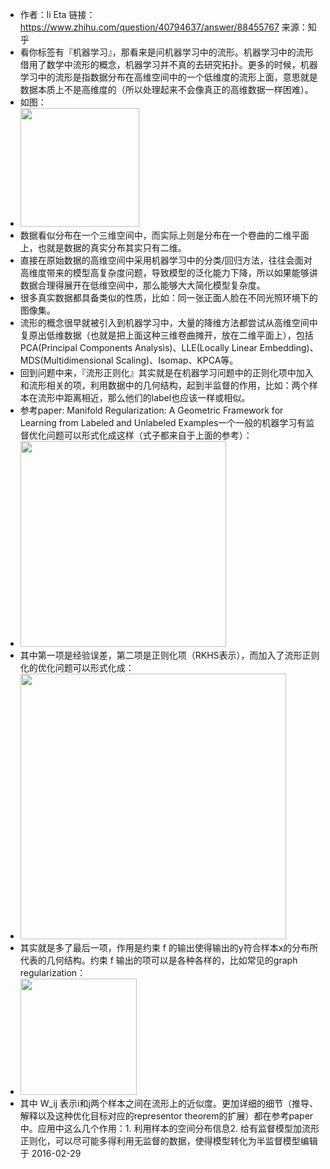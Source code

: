 - 作者：li Eta
  链接：https://www.zhihu.com/question/40794637/answer/88455767
  来源：知乎
- 看你标签有『机器学习』，那看来是问机器学习中的流形。机器学习中的流形借用了数学中流形的概念，机器学习并不真的去研究拓扑。更多的时候，机器学习中的流形是指数据分布在高维空间中的一个低维度的流形上面，意思就是数据本质上不是高维度的（所以处理起来不会像真正的高维数据一样困难）。
- 如图：
- <img src="https://pic2.zhimg.com/50/47f213d67585a7fe64f02e6720ca4f27_720w.jpg?source=1940ef5c" data-rawwidth="190" data-rawheight="197" class="content_image" width="190"/>
- 数据看似分布在一个三维空间中，而实际上则是分布在一个卷曲的二维平面上，也就是数据的真实分布其实只有二维。
- 直接在原始数据的高维空间中采用机器学习中的分类/回归方法，往往会面对高维度带来的模型高复杂度问题，导致模型的泛化能力下降，所以如果能够讲数据合理得展开在低维空间中，那么能够大大简化模型复杂度。
- 很多真实数据都具备类似的性质，比如：同一张正面人脸在不同光照环境下的图像集。
- 流形的概念很早就被引入到机器学习中，大量的降维方法都尝试从高维空间中复原出低维数据（也就是把上面这种三维卷曲摊开，放在二维平面上），包括PCA(Principal Components Analysis)、LLE(Locally Linear Embedding)、MDS(Multidimensional Scaling)、Isomap、KPCA等。
- 回到问题中来，『流形正则化』其实就是在机器学习问题中的正则化项中加入和流形相关的项，利用数据中的几何结构，起到半监督的作用，比如：两个样本在流形中距离相近，那么他们的label也应该一样或相似。
- 参考paper: Manifold Regularization: A Geometric Framework for Learning from Labeled and Unlabeled Examples一个一般的机器学习有监督优化问题可以形式化成这样（式子都来自于上面的参考）：
- <img src="https://pic1.zhimg.com/50/f1f4e1fce466893efb35756bb121cca2_720w.jpg?source=1940ef5c" data-rawwidth="329" data-rawheight="71" class="content_image" width="329"/>
- 其中第一项是经验误差，第二项是正则化项（RKHS表示），而加入了流形正则化的优化问题可以形式化成：
- <img src="https://pic1.zhimg.com/50/77fe796dc7775832fd040ff66b97f88d_720w.jpg?source=1940ef5c" data-rawwidth="425" data-rawheight="70" class="origin_image zh-lightbox-thumb" width="425" data-original="https://pic1.zhimg.com/77fe796dc7775832fd040ff66b97f88d_r.jpg?source=1940ef5c"/>
- 其实就是多了最后一项，作用是约束 f 的输出使得输出的y符合样本x的分布所代表的几何结构。约束 f 输出的项可以是各种各样的，比如常见的graph regularization：
- <img src="https://pica.zhimg.com/50/61ee3ea7880ffaaa5bfe07ff1ff4a2a8_720w.jpg?source=1940ef5c" data-rawwidth="186" data-rawheight="61" class="content_image" width="186"/>
- 其中 W_ij 表示i和j两个样本之间在流形上的近似度。更加详细的细节（推导、解释以及这种优化目标对应的representor theorem的扩展）都在参考paper中。应用中这么几个作用：1. 利用样本的空间分布信息2. 给有监督模型加流形正则化，可以尽可能多得利用无监督的数据，使得模型转化为半监督模型编辑于 2016-02-29